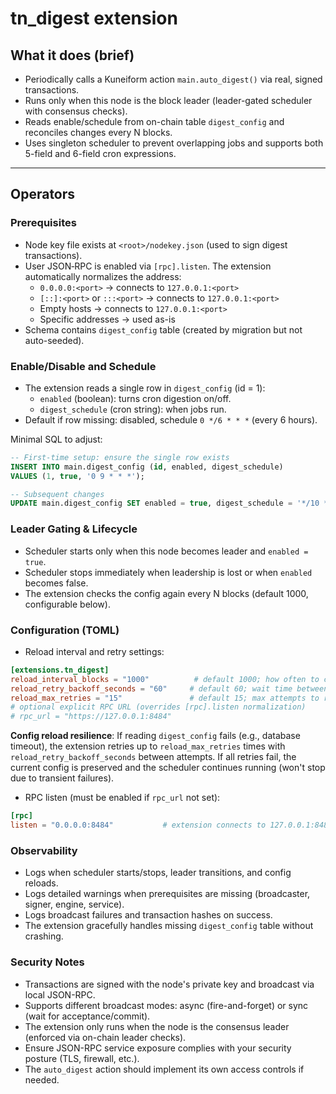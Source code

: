 # tn_digest extension

## What it does (brief)
- Periodically calls a Kuneiform action `main.auto_digest()` via real, signed transactions.
- Runs only when this node is the block leader (leader-gated scheduler with consensus checks).
- Reads enable/schedule from on-chain table `digest_config` and reconciles changes every N blocks.
- Uses singleton scheduler to prevent overlapping jobs and supports both 5-field and 6-field cron expressions.

---

## Operators

### Prerequisites
- Node key file exists at `<root>/nodekey.json` (used to sign digest transactions).
- User JSON‑RPC is enabled via `[rpc].listen`. The extension automatically normalizes the address:
  - `0.0.0.0:<port>` → connects to `127.0.0.1:<port>`
  - `[::]:<port>` or `:::<port>` → connects to `127.0.0.1:<port>`
  - Empty hosts → connects to `127.0.0.1:<port>`
  - Specific addresses → used as-is
- Schema contains `digest_config` table (created by migration but not auto-seeded).

### Enable/Disable and Schedule
- The extension reads a single row in `digest_config` (id = 1):
  - `enabled` (boolean): turns cron digestion on/off.
  - `digest_schedule` (cron string): when jobs run.
- Default if row missing: disabled, schedule `0 */6 * * *` (every 6 hours).

Minimal SQL to adjust:
```sql
-- First-time setup: ensure the single row exists
INSERT INTO main.digest_config (id, enabled, digest_schedule)
VALUES (1, true, '0 9 * * *');

-- Subsequent changes
UPDATE main.digest_config SET enabled = true, digest_schedule = '*/10 * * * *' WHERE id = 1;
```

### Leader Gating & Lifecycle
- Scheduler starts only when this node becomes leader and `enabled = true`.
- Scheduler stops immediately when leadership is lost or when `enabled` becomes false.
- The extension checks the config again every N blocks (default 1000, configurable below).

### Configuration (TOML)
- Reload interval and retry settings:
```toml
[extensions.tn_digest]
reload_interval_blocks = "1000"          # default 1000; how often to check digest_config for changes
reload_retry_backoff_seconds = "60"     # default 60; wait time between config reload retries
reload_max_retries = "15"               # default 15; max attempts to reload config before giving up
# optional explicit RPC URL (overrides [rpc].listen normalization)
# rpc_url = "https://127.0.0.1:8484"
```

**Config reload resilience**: If reading `digest_config` fails (e.g., database timeout), the extension retries up to `reload_max_retries` times with `reload_retry_backoff_seconds` between attempts. If all retries fail, the current config is preserved and the scheduler continues running (won't stop due to transient failures).
- RPC listen (must be enabled if `rpc_url` not set):
```toml
[rpc]
listen = "0.0.0.0:8484"           # extension connects to 127.0.0.1:8484 internally
```

### Observability
- Logs when scheduler starts/stops, leader transitions, and config reloads.
- Logs detailed warnings when prerequisites are missing (broadcaster, signer, engine, service).
- Logs broadcast failures and transaction hashes on success.
- The extension gracefully handles missing `digest_config` table without crashing.

### Security Notes
- Transactions are signed with the node's private key and broadcast via local JSON-RPC.
- Supports different broadcast modes: async (fire-and-forget) or sync (wait for acceptance/commit).
- The extension only runs when the node is the consensus leader (enforced via on-chain leader checks).
- Ensure JSON-RPC service exposure complies with your security posture (TLS, firewall, etc.).
- The `auto_digest` action should implement its own access controls if needed.

